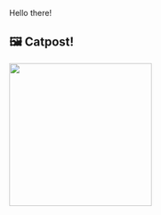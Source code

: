 Hello there!



## 🖼️ Catpost!

<sub>
    <img src="https://cdn2.thecatapi.com/images/fEXwKXJ_n.png" height="256">
</sub>

